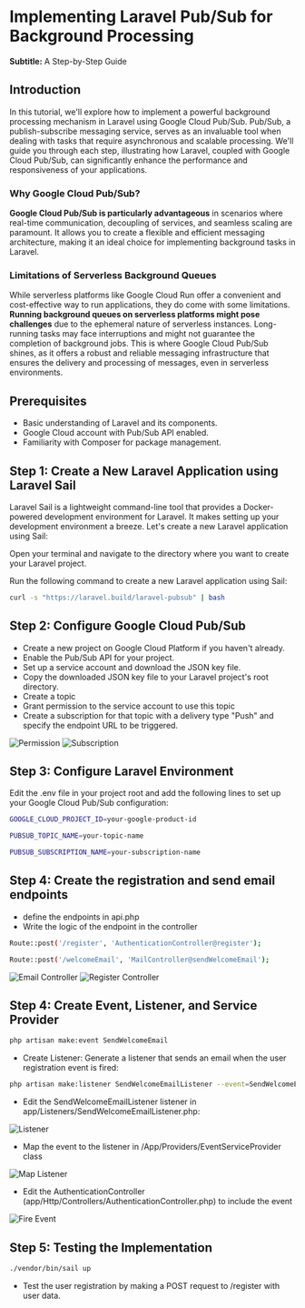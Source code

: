 # Implementing Laravel Pub/Sub for Background Processing

**Subtitle:** A Step-by-Step Guide

## Introduction

In this tutorial, we'll explore how to implement a powerful background processing mechanism in Laravel using Google Cloud Pub/Sub. Pub/Sub, a publish-subscribe messaging service, serves as an invaluable tool when dealing with tasks that require asynchronous and scalable processing. We'll guide you through each step, illustrating how Laravel, coupled with Google Cloud Pub/Sub, can significantly enhance the performance and responsiveness of your applications.

### Why Google Cloud Pub/Sub?

**Google Cloud Pub/Sub is particularly advantageous** in scenarios where real-time communication, decoupling of services, and seamless scaling are paramount. It allows you to create a flexible and efficient messaging architecture, making it an ideal choice for implementing background tasks in Laravel.

### Limitations of Serverless Background Queues

While serverless platforms like Google Cloud Run offer a convenient and cost-effective way to run applications, they do come with some limitations. **Running background queues on serverless platforms might pose challenges** due to the ephemeral nature of serverless instances. Long-running tasks may face interruptions and might not guarantee the completion of background jobs. This is where Google Cloud Pub/Sub shines, as it offers a robust and reliable messaging infrastructure that ensures the delivery and processing of messages, even in serverless environments.

## Prerequisites

-   Basic understanding of Laravel and its components.
-   Google Cloud account with Pub/Sub API enabled.
-   Familiarity with Composer for package management.

## Step 1: Create a New Laravel Application using Laravel Sail

Laravel Sail is a lightweight command-line tool that provides a Docker-powered development environment for Laravel. It makes setting up your development environment a breeze. Let's create a new Laravel application using Sail:

Open your terminal and navigate to the directory where you want to create your Laravel project.

Run the following command to create a new Laravel application using Sail:

```bash
curl -s "https://laravel.build/laravel-pubsub" | bash
```

## Step 2: Configure Google Cloud Pub/Sub

-   Create a new project on Google Cloud Platform if you haven't already.
-   Enable the Pub/Sub API for your project.
-   Set up a service account and download the JSON key file.
-   Copy the downloaded JSON key file to your Laravel project's root directory.
-   Create a topic
-   Grant permission to the service account to use this topic
-   Create a subscription for that topic with a delivery type "Push" and specify the endpoint URL to be triggered.

![Permission](/assets/images/permission.png)
![Subscription](/assets/images/subscription.png)

## Step 3: Configure Laravel Environment

Edit the .env file in your project root and add the following lines to set up your Google Cloud Pub/Sub configuration:

```bash
GOOGLE_CLOUD_PROJECT_ID=your-google-product-id
```

```bash
PUBSUB_TOPIC_NAME=your-topic-name
```

```bash
PUBSUB_SUBSCRIPTION_NAME=your-subscription-name
```

## Step 4: Create the registration and send email endpoints

-   define the endpoints in api.php
-   Write the logic of the endpoint in the controller

```bash
Route::post('/register', 'AuthenticationController@register');
```

```bash
Route::post('/welcomeEmail', 'MailController@sendWelcomeEmail');
```

![Email Controller](/assets/images/email.png)
![Register Controller](/assets/images/register.png)

## Step 4: Create Event, Listener, and Service Provider

```bash
php artisan make:event SendWelcomeEmail
```

-   Create Listener: Generate a listener that sends an email when the user registration event is fired:

```bash
php artisan make:listener SendWelcomeEmailListener --event=SendWelcomeEmail
```

-   Edit the SendWelcomeEmailListener listener in app/Listeners/SendWelcomeEmailListener.php:

![Listener](/assets/images/listener.png)

-   Map the event to the listener in /App/Providers/EventServiceProvider class

![Map Listener](/assets/images/maplistener.png)

-   Edit the AuthenticationController (app/Http/Controllers/AuthenticationController.php) to include the event

![Fire Event](/assets/images/fireevent.png)

## Step 5: Testing the Implementation

```bash
./vendor/bin/sail up
```

-   Test the user registration by making a POST request to /register with user data.
